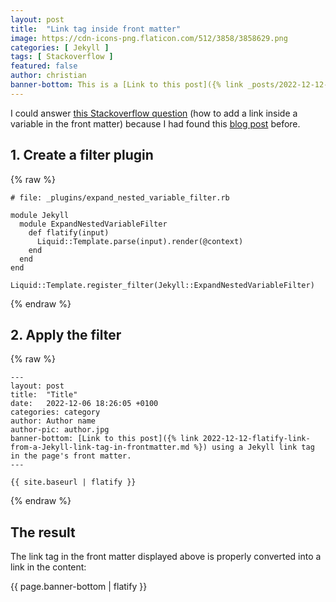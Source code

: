 ```yaml
---
layout: post
title:  "Link tag inside front matter"
image: https://cdn-icons-png.flaticon.com/512/3858/3858629.png
categories: [ Jekyll ]
tags: [ Stackoverflow ]
featured: false
author: christian
banner-bottom: This is a [Link to this post]({% link _posts/2022-12-12-flatify-link-from-a-Jekyll-link-tag-in-frontmatter.md %}) using a Jekyll link tag in the page's front matter.
---
```


I could answer [this Stackoverflow question](https://stackoverflow.com/questions/74776719/jekyll-link-inside-a-variable-called-from-a-markdown-file/74777614#74777614) (how to add a link inside a variable in the front matter) because I had found this [blog post](http://acegik.net/blog/ruby/jekyll/plugins/howto-nest-liquid-template-variables-inside-yaml-front-matter-block.html) before.

## 1. Create a filter plugin

{% raw %}
```
# file: _plugins/expand_nested_variable_filter.rb

module Jekyll
  module ExpandNestedVariableFilter
    def flatify(input)
      Liquid::Template.parse(input).render(@context)
    end
  end
end

Liquid::Template.register_filter(Jekyll::ExpandNestedVariableFilter)
```
{% endraw %}

## 2. Apply the filter

{% raw %}
```
---
layout: post
title:  "Title"
date:   2022-12-06 18:26:05 +0100
categories: category
author: Author name
author-pic: author.jpg
banner-bottom: [Link to this post]({% link 2022-12-12-flatify-link-from-a-Jekyll-link-tag-in-frontmatter.md %}) using a Jekyll link tag in the page's front matter.
---

{{ site.baseurl | flatify }}
```
{% endraw %}

## The result

The link tag in the front matter displayed above is properly converted into a link in the content: 

{{ page.banner-bottom | flatify }}
